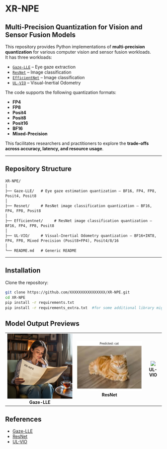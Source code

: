 # XR-NPE
## Multi-Precision Quantization for Vision and Sensor Fusion Models

This repository provides Python implementations of **multi-precision quantization** for various computer vision and sensor fusion workloads.  
It has three workloads:  
- [`Gaze-LLE`](./Gaze-LLE) – Eye gaze extraction
- [`ResNet`](./Resnet) – Image classification
- [`EfficientNet`](./.EfficientNet) – Image classification 
- [`UL-VIO`](./UL-VIO) – Visual-Inertial Odometry 

The code supports the following quantization formats:
- **FP4**  
- **FP8**  
- **Posit4**   
- **Posit8**
- **Posit16**  
- **BF16**
- **Mixed-Precision**

This  facilitates  researchers and practitioners to explore the **trade-offs across accuracy, latency, and resource usage**.

---

## Repository Structure
```text
XR-NPE/
│
├── Gaze-LLE/   # Eye gaze estimation quantization — BF16, FP4, FP8, Posit4, Posit8
│
├── Resnet/     # ResNet image classification quantization — BF16, FP4, FP8, Posit8
│
├── Efficientnet/     # ResNet image classification quantization — BF16, FP4, FP8, Posit8
│
├── UL-VIO/     # Visual–Inertial Odometry quantization — BF16+INT8, FP4, FP8, Mixed Precision (Posit8+FP4), Posit4/8/16
│
└── README.md   # Generic README
```
---

## Installation

Clone the repository:
```bash
git clone https://github.com/XXXXXXXXXXXXXXXX/XR-NPE.git
cd XR-NPE
pip install -r requirements.txt
pip install -r requirements_extra.txt  #for some additional library might be used
```
## Model Output Previews
<table>
<tr>
<td align="center"><img src="images/fp32.png" width="300"/><br><b>Gaze-LLE</b></td>
<td align="center"><img src="images/resnet18_resize.jpg" width="300"/><br><b>ResNet</b></td>
<td align="center"><img src="images/ul_vio.png" width="300"/><br><b>UL-VIO</b></td>
</tr>
</table>

## References
- [Gaze-LLE](https://github.com/fkryan/gazelle)
- [ResNet](https://github.com/JayPatwardhan/ResNet-PyTorch)
- [UL-VIO](https://github.com/jp4327/ulvio)
